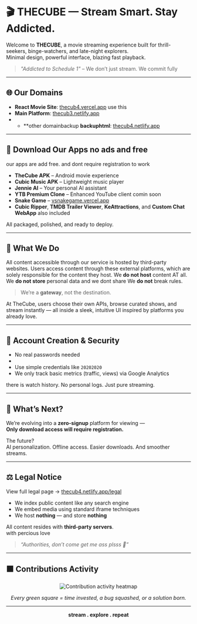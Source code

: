 # 🎬 THECUBE — Stream Smart. Stay Addicted.

Welcome to **THECUBE**, a movie streaming experience built for thrill-seekers, binge-watchers, and late-night explorers.  
Minimal design, powerful interface, blazing fast playback.  
> _"Addicted to Schedule 1"_ – We don’t just stream. We commit fully

---

## 🌐 Our Domains

- **React Movie Site**: [thecub4.vercel.app](https://thecub4.vercel.app)  use this
- **Main Platform**: [thecub3.netlify.app](https://thecub3.netlify.app)
- - **other domainbackup **backuphtml**: [thecub4.netlify.app](https://thecub4.netlify.app)

---

## 📲 Download Our Apps no ads and free
our apps are add free. and dont require registration to work


- **TheCube APK** – Android movie experience  
- **Cubic Music APK** – Lightweight music player  
- **Jennie AI** – Your personal AI assistant  
- **YTB Premium Clone** – Enhanced YouTube client comin soon 
- **Snake Game** – [vsnakegame.vercel.app](https://vsnakegame.vercel.app)  
- **Cubic Ripper**, **TMDB Trailer Viewer**, **KeAttractions**, and **Custom Chat WebApp** also included

All packaged, polished, and ready to deploy.

---

## 🎥 What We Do
All content accessible through our service is hosted by third-party websites. Users access content through these external platforms, which are solely responsible for the content they host.
We **do not host** content AT all.  
We **do not store** personal data and we dont share 
We **do not** break rules.

> We’re a **gateway**, not the destination.

At TheCube, users choose their own APIs, browse curated shows, and stream instantly — all inside a sleek, intuitive UI inspired by platforms you already love.

---

## 🔐 Account Creation & Security

- No real passwords needed
- 
- Use simple credentials like `20202020`  
- We only track basic metrics (traffic, views) via Google Analytics

 there is watch history. No personal logs. Just pure streaming.

---

## 🔮 What’s Next?

We’re evolving into a **zero-signup** platform for viewing —  
**Only download access will require registration.**

The future?  
AI personalization. Offline access. Easier downloads. And smoother streams.

---

## ⚖️ Legal Notice

View full legal page → [thecub4.netlify.app/legal](https://thecub4.netlify.app/legal)

- We index public content like any search engine
- We embed media using standard iframe techniques
- We host **nothing** — and store **nothing**

All content resides with **third-party servers**.  
with percious love

> _“Authorities, don’t come get me ass plsss 🙏”_

---

## 🟩 Contributions Activity

<p align="center">
  <img src="https://github-readme-activity-graph.vercel.app/graph?username=cybruGhost&theme=react-dark" alt="Contribution activity heatmap">
</p>

<p align="center"><i>Every green square = time invested, a bug squashed, or a solution born.</i></p>

---

<p align="center">
  <b>stream . explore . repeat</b><br/>

